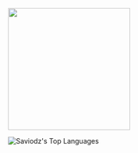 <img src="https://media.tenor.com/lQ7ow7M095wAAAAi/toothless-dancing.gif" width="250">



![Saviodz's Top Languages](https://github-readme-stats.vercel.app/api/top-langs/?username=Saviodz&theme=jolly&show_icons=true&hide_border=false&layout=compact)<br>


